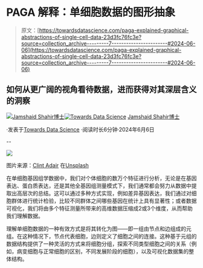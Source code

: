 # PAGA 解释：单细胞数据的图形抽象

> 原文：[https://towardsdatascience.com/paga-explained-graphical-abstractions-of-single-cell-data-23d3fc76fc3e?source=collection_archive---------7-----------------------#2024-06-06](https://towardsdatascience.com/paga-explained-graphical-abstractions-of-single-cell-data-23d3fc76fc3e?source=collection_archive---------7-----------------------#2024-06-06)

## 如何从更广阔的视角看待数据，进而获得对其深层含义的洞察

[](https://medium.com/@jashahir?source=post_page---byline--23d3fc76fc3e--------------------------------)[![Jamshaid Shahir博士](../Images/3f57e94cb3987f09667326df0cb66b5d.png)](https://medium.com/@jashahir?source=post_page---byline--23d3fc76fc3e--------------------------------)[](https://towardsdatascience.com/?source=post_page---byline--23d3fc76fc3e--------------------------------)[![Towards Data Science](../Images/a6ff2676ffcc0c7aad8aaf1d79379785.png)](https://towardsdatascience.com/?source=post_page---byline--23d3fc76fc3e--------------------------------) [Jamshaid Shahir博士](https://medium.com/@jashahir?source=post_page---byline--23d3fc76fc3e--------------------------------)

·发表于[Towards Data Science](https://towardsdatascience.com/?source=post_page---byline--23d3fc76fc3e--------------------------------) ·阅读时长6分钟·2024年6月6日

--

![](../Images/c9438e0f6ff1126cd16e370f5bca2382.png)

图片来源：[Clint Adair](https://unsplash.com/@clintadair?utm_content=creditCopyText&utm_medium=referral&utm_source=unsplash) 在[Unsplash](https://unsplash.com/photos/green-and-black-rope-BW0vK-FA3eg?utm_content=creditCopyText&utm_medium=referral&utm_source=unsplash)

在单细胞基因组学数据中，我们对个体细胞的数万个特征进行分析，无论是在基因表达、蛋白质表达，还是其他全基因组测量模式下，我们通常都会努力从数据中提取出高层次的总结。这可以通过多种方式实现，例如差异基因表达，我们通过对细胞群体进行统计检验，比较不同群体之间哪些基因在统计上具有显著性；或者数据可视化，我们将由多个特征测量所带来的高维数据压缩成2或3个维度，从而帮助我们理解数据。

理解单细胞数据的一种有效方式是将其转化为图——即一组由节点和边组成的元组。在这种情况下，节点代表细胞，边则定义了细胞之间的连接。这种基于元组的数据结构提供了一种灵活的方式来将细胞分组，探索不同类型细胞之间的关系（例如，病变细胞与正常细胞的区别，不同发展阶段的细胞），以及可视化数据集的整体结构。
